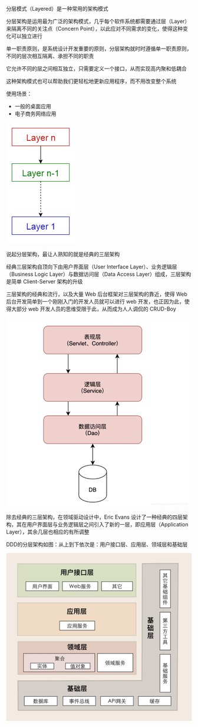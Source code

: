 分层模式（Layered）是一种常用的架构模式

分层架构是运用最为广泛的架构模式，几乎每个软件系统都需要通过层（Layer）来隔离不同的关注点（Concern Point），以此应对不同需求的变化，使得这种变化可以独立进行

单一职责原则，是系统设计开发重要的原则，分层架构就时时遵循单一职责原则，不同的层次相互隔离、承担不同的职责

它允许不同的层之间相互独立，只需要定义一个接口，从而实现高内聚和低耦合

这种架构模式也可以帮助我们更轻松地更新应用程序，而不用改变整个系统

使用场景：

- 一般的桌面应用
- 电子商务网络应用

![img](.assets/%E5%88%86%E5%B1%82%E6%A8%A1%E5%BC%8F/4366140-52afb5c5aabb05de.png)

说起分层架构，最让人熟知的就是经典的三层架构

经典三层架构自顶向下由用户界面层（User Interface Layer）、业务逻辑层（Business Logic Layer）与数据访问层（Data Access Layer）组成，三层架构是简单 Client-Server 架构的升级

三层架构的经典和流行，以及大量 Web 后台框架对三层架构的靠近，使得 Web 后台开发简单到一个刚刚入门的开发人员就可以进行 web 开发，也正因为此，使得大部分 web 开发人员的思维受限于此，从而成为人人调侃的 CRUD-Boy

<img src=".assets/%E5%88%86%E5%B1%82%E6%A8%A1%E5%BC%8F/fd5af111ee1b2dd594086fdf6f4055da.jpeg" alt="img" style="zoom:50%;" />



除去经典的三层架构，在领域驱动设计中，Eric Evans 设计了一种经典的四层架构，其在用户界面层与业务逻辑层之间引入了新的一层，即应用层（Application Layer），其余几层也相应的有所调整

DDD的分层架构如图：从上到下依次是：用户接口层、应用层、领域层和基础层

<img src=".assets/%E5%88%86%E5%B1%82%E6%A8%A1%E5%BC%8F/20201222203001733.jpg" alt="img" style="zoom:67%;" />
